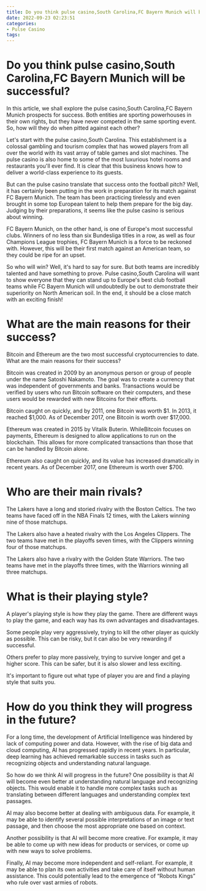 ```yaml
---
title: Do you think pulse casino,South Carolina,FC Bayern Munich will be successful
date: 2022-09-23 02:23:51
categories:
- Pulse Casino
tags:
---
```



#  Do you think pulse casino,South Carolina,FC Bayern Munich will be successful?

In this article, we shall explore the pulse casino,South Carolina,FC Bayern Munich prospects for success. Both entities are sporting powerhouses in their own rights, but they have never competed in the same sporting event. So, how will they do when pitted against each other?

Let's start with the pulse casino,South Carolina. This establishment is a colossal gambling and tourism complex that has wowed players from all over the world with its vast array of table games and slot machines. The pulse casino is also home to some of the most luxurious hotel rooms and restaurants you'll ever find. It is clear that this business knows how to deliver a world-class experience to its guests.

But can the pulse casino translate that success onto the football pitch? Well, it has certainly been putting in the work in preparation for its match against FC Bayern Munich. The team has been practicing tirelessly and even brought in some top European talent to help them prepare for the big day. Judging by their preparations, it seems like the pulse casino is serious about winning.

FC Bayern Munich, on the other hand, is one of Europe's most successful clubs. Winners of no less than six Bundesliga titles in a row, as well as four Champions League trophies, FC Bayern Munich is a force to be reckoned with. However, this will be their first match against an American team, so they could be ripe for an upset.

So who will win? Well, it's hard to say for sure. But both teams are incredibly talented and have something to prove. Pulse casino,South Carolina will want to show everyone that they can stand up to Europe's best club football teams while FC Bayern Munich will undoubtedly be out to demonstrate their superiority on North American soil. In the end, it should be a close match with an exciting finish!

#  What are the main reasons for their success?

Bitcoin and Ethereum are the two most successful cryptocurrencies to date. What are the main reasons for their success?

Bitcoin was created in 2009 by an anonymous person or group of people under the name Satoshi Nakamoto. The goal was to create a currency that was independent of governments and banks. Transactions would be verified by users who run Bitcoin software on their computers, and these users would be rewarded with new Bitcoins for their efforts.

Bitcoin caught on quickly, and by 2011, one Bitcoin was worth $1. In 2013, it reached $1,000. As of December 2017, one Bitcoin is worth over $17,000.

Ethereum was created in 2015 by Vitalik Buterin. WhileBitcoin focuses on payments, Ethereum is designed to allow applications to run on the blockchain. This allows for more complicated transactions than those that can be handled by Bitcoin alone.

Ethereum also caught on quickly, and its value has increased dramatically in recent years. As of December 2017, one Ethereum is worth over $700.

#  Who are their main rivals?

The Lakers have a long and storied rivalry with the Boston Celtics. The two teams have faced off in the NBA Finals 12 times, with the Lakers winning nine of those matchups.

The Lakers also have a heated rivalry with the Los Angeles Clippers. The two teams have met in the playoffs seven times, with the Clippers winning four of those matchups.

The Lakers also have a rivalry with the Golden State Warriors. The two teams have met in the playoffs three times, with the Warriors winning all three matchups.

#  What is their playing style?

A player's playing style is how they play the game. There are different ways to play the game, and each way has its own advantages and disadvantages.

Some people play very aggressively, trying to kill the other player as quickly as possible. This can be risky, but it can also be very rewarding if successful.

Others prefer to play more passively, trying to survive longer and get a higher score. This can be safer, but it is also slower and less exciting.

It's important to figure out what type of player you are and find a playing style that suits you.

#  How do you think they will progress in the future?

For a long time, the development of Artificial Intelligence was hindered by lack of computing power and data. However, with the rise of big data and cloud computing, AI has progressed rapidly in recent years. In particular, deep learning has achieved remarkable success in tasks such as recognizing objects and understanding natural language.

So how do we think AI will progress in the future? One possibility is that AI will become even better at understanding natural language and recognizing objects. This would enable it to handle more complex tasks such as translating between different languages and understanding complex text passages.

AI may also become better at dealing with ambiguous data. For example, it may be able to identify several possible interpretations of an image or text passage, and then choose the most appropriate one based on context.

Another possibility is that AI will become more creative. For example, it may be able to come up with new ideas for products or services, or come up with new ways to solve problems.

Finally, AI may become more independent and self-reliant. For example, it may be able to plan its own activities and take care of itself without human assistance. This could potentially lead to the emergence of “Robots Kings” who rule over vast armies of robots.